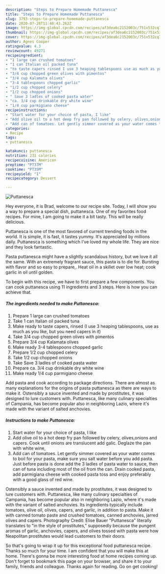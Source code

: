 ```yaml
---
description: "Steps to Prepare Homemade Puttanesca"
title: "Steps to Prepare Homemade Puttanesca"
slug: 3793-steps-to-prepare-homemade-puttanesca
date: 2020-07-28T11:40:43.262Z
image: https://img-global.cpcdn.com/recipes/af3dea6c2152003c/751x532cq70/puttanesca-recipe-main-photo.jpg
thumbnail: https://img-global.cpcdn.com/recipes/af3dea6c2152003c/751x532cq70/puttanesca-recipe-main-photo.jpg
cover: https://img-global.cpcdn.com/recipes/af3dea6c2152003c/751x532cq70/puttanesca-recipe-main-photo.jpg
author: Agnes Cooper
ratingvalue: 4.3
reviewcount: 49271
recipeingredient:
- "1 large can crushed tomatoes"
- "1 can Italian oil packed tuna"
- "to taste capers rinsed I use 3 heaping tablespoons use as much as you like but you need capers in it"
- "3/4 cup chopped green olives with pimentos"
- "3/4 cup Kalamata olives"
- "3-4 tablespoons chopped garlic"
- "1/2 cup chopped celery"
- "1/2 cup chopped onions"
- " Save 3 ladles of cooked pasta water"
- "ca. 3/4 cup drinkable dry white wine"
- "1/4 cup parmigiano cheese"
recipeinstructions:
- "Start water for your choice of pasta, I like"
- "Add olive oil to a hot deep fry pan followed by celery, olives,onions and capers. Cook until onions are translucent add galic. Deglaze the pan with white wine,"
- "Add can of tomatoes. Let gently simmer covered as your water comes to boil for your pasta, make sure you salt water before you add pasta. Just before pasta is done add the 3 ladles of pasta water to sauce, then can of tuna including most of the oil from the can. Drain cooked pasta, add parmigiana cheese with cooked pasta toss and enjoy preferably with a good glass of red wine."
categories:
- Recipe
tags:
- puttanesca

katakunci: puttanesca 
nutrition: 231 calories
recipecuisine: American
preptime: "PT37M"
cooktime: "PT35M"
recipeyield: "1"
recipecategory: Dessert

---
```



![Puttanesca](https://img-global.cpcdn.com/recipes/af3dea6c2152003c/751x532cq70/puttanesca-recipe-main-photo.jpg)

Hey everyone, it is Brad, welcome to our recipe site. Today, I will show you a way to prepare a special dish, puttanesca. One of my favorites food recipes. For mine, I am going to make it a bit tasty. This will be really delicious.

Puttanesca is one of the most favored of current trending foods in the world. It is simple, it is fast, it tastes yummy. It's appreciated by millions daily. Puttanesca is something which I've loved my whole life. They are nice and they look fantastic.

Pasta puttanesca might have a slightly scandalous history, but we love it all the same. With an extremely fragrant sauce, this pasta is to die for. Bursting with flavor and so easy to prepare,. Heat oil in a skillet over low heat; cook garlic in oil until golden.


To begin with this recipe, we have to first prepare a few components. You can cook puttanesca using 11 ingredients and 3 steps. Here is how you can achieve that.

<!--inarticleads1-->

##### The ingredients needed to make Puttanesca:

1. Prepare 1 large can crushed tomatoes
1. Take 1 can Italian oil packed tuna
1. Make ready to taste capers, rinsed (I use 3 heaping tablespoons, use as much as you like, but you need capers in it)
1. Take 3/4 cup chopped green olives with pimentos
1. Prepare 3/4 cup Kalamata olives
1. Make ready 3-4 tablespoons chopped garlic
1. Prepare 1/2 cup chopped celery
1. Take 1/2 cup chopped onions
1. Take  Save 3 ladles of cooked pasta water
1. Prepare ca. 3/4 cup drinkable dry white wine
1. Make ready 1/4 cup parmigiano cheese


Add pasta and cook according to package directions. There are almost as many explanations for the origins of pasta puttanesca as there are ways to make it. Ostensibly a sauce invented and made by prostitutes, it was designed to lure customers with. Puttanesca, like many culinary specialties of Campania, has become popular also in neighboring Lazio, where it&#39;s made with the variant of salted anchovies. 

<!--inarticleads2-->

##### Instructions to make Puttanesca:

1. Start water for your choice of pasta, I like
1. Add olive oil to a hot deep fry pan followed by celery, olives,onions and capers. Cook until onions are translucent add galic. Deglaze the pan with white wine,
1. Add can of tomatoes. Let gently simmer covered as your water comes to boil for your pasta, make sure you salt water before you add pasta. Just before pasta is done add the 3 ladles of pasta water to sauce, then can of tuna including most of the oil from the can. Drain cooked pasta, add parmigiana cheese with cooked pasta toss and enjoy preferably with a good glass of red wine.


Ostensibly a sauce invented and made by prostitutes, it was designed to lure customers with. Puttanesca, like many culinary specialties of Campania, has become popular also in neighboring Lazio, where it&#39;s made with the variant of salted anchovies. Its ingredients typically include tomatoes, olive oil, olives, capers, and garlic, in addition to pasta. Make it with canned tomato paste and crushed tomatoes, canned anchovies, jarred olives and capers. Photography Credit: Elise Bauer &#34;Puttanesca&#34; literally translates to &#34;in the style of prostitutes,&#34; supposedly because the pungent aromas of garlic, anchovies, capers, and olives tossed with pasta were how Neapolitan prostitutes would lead customers to their doors. 

So that's going to wrap it up for this exceptional food puttanesca recipe. Thanks so much for your time. I am confident that you will make this at home. There's gonna be more interesting food at home recipes coming up. Don't forget to bookmark this page on your browser, and share it to your family, friends and colleague. Thanks again for reading. Go on get cooking!
